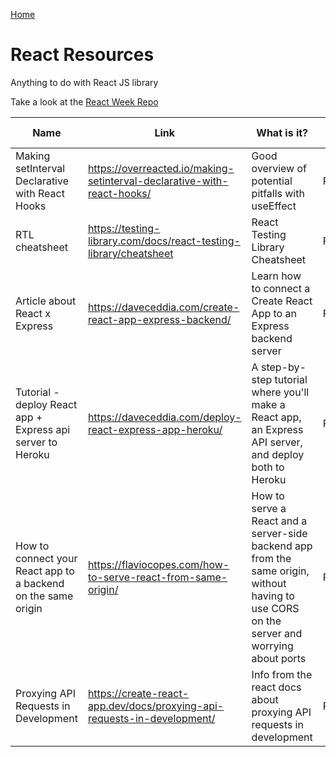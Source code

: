 [Home](../README.md)

# React Resources

Anything to do with React JS library 

Take a look at the [React Week Repo](https://github.com/foundersandcoders/react-week/blob/master/resources.md)

| Name          | Link          | What is it?  | Tip from
| ------------- | ------------- | ------------ | ------------ |
| Making setInterval Declarative with React Hooks | https://overreacted.io/making-setinterval-declarative-with-react-hooks/ | Good overview of potential pitfalls with useEffect | Ruperth
| RTL cheatsheet | https://testing-library.com/docs/react-testing-library/cheatsheet | React Testing Library Cheatsheet| Ruperth
| Article about React x Express  | https://daveceddia.com/create-react-app-express-backend/ | Learn how to connect a Create React App to an Express backend server | Ruperth
| Tutorial - deploy React app + Express api server to Heroku | https://daveceddia.com/deploy-react-express-app-heroku/ | A step-by-step tutorial where you'll make a React app, an Express API server, and deploy both to Heroku | Ruperth
| How to connect your React app to a backend on the same origin | https://flaviocopes.com/how-to-serve-react-from-same-origin/ | How to serve a React and a server-side backend app from the same origin, without having to use CORS on the server and worrying about ports |Ruperth
| Proxying API Requests in Development | https://create-react-app.dev/docs/proxying-api-requests-in-development/ | Info from the react docs about proxying API requests in development | Ruperth


